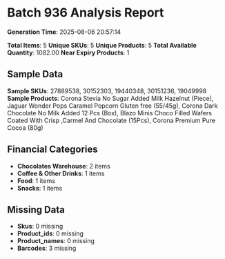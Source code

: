 # Batch 936 Analysis Report

**Generation Time**: 2025-08-06 20:57:14

**Total Items**: 5
**Unique SKUs**: 5
**Unique Products**: 5
**Total Available Quantity**: 1082.00
**Near Expiry Products**: 1

## Sample Data
**Sample SKUs**: 27889538, 30152303, 19440348, 30151236, 19049998
**Sample Products**: Corona Stevia No Sugar Added Milk Hazelnut (Piece), Jaguar Wonder Pops Caramel Popcorn Gluten free (55/45g), Corona Dark Chocolate No Milk Added 12 Pcs (Box), Blazo Minis Choco Filled Wafers Coated With Crisp ,Carmel And Chocolate (15Pcs), Corona Premium Pure Cocoa (80g)

## Financial Categories
- **Chocolates Warehouse**: 2 items
- **Coffee & Other Drinks**: 1 items
- **Food**: 1 items
- **Snacks**: 1 items

## Missing Data
- **Skus**: 0 missing
- **Product_ids**: 0 missing
- **Product_names**: 0 missing
- **Barcodes**: 3 missing
